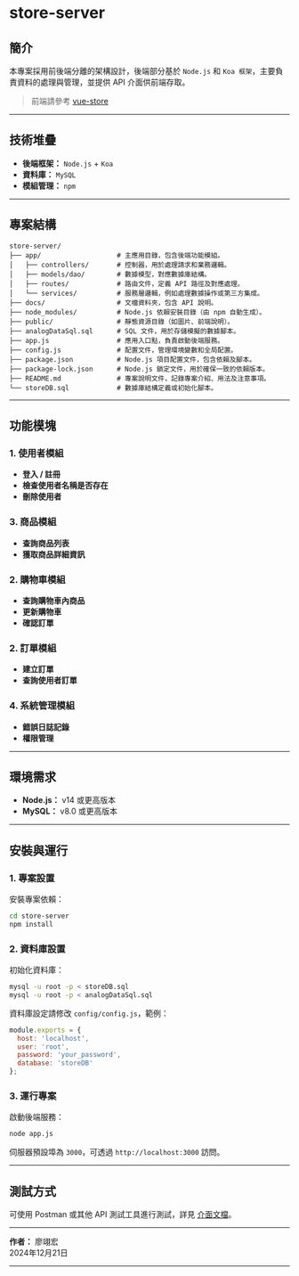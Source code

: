 # store-server

## 簡介

本專案採用前後端分離的架構設計，後端部分基於 `Node.js` 和 `Koa 框架`，主要負責資料的處理與管理，並提供 API 介面供前端存取。

> 前端請參考 [vue-store](../vue-store/README.md)

---

## 技術堆疊

- **後端框架：** `Node.js` + `Koa`
- **資料庫：** `MySQL`
- **模組管理：** `npm`

---

## 專案結構

```
store-server/
├── app/                   # 主應用目錄，包含後端功能模組。
│   ├── controllers/       # 控制器，用於處理請求和業務邏輯。
│   ├── models/dao/        # 數據模型，對應數據庫結構。
│   ├── routes/            # 路由文件，定義 API 路徑及對應處理。
│   └── services/          # 服務層邏輯，例如處理數據操作或第三方集成。
├── docs/                  # 文檔資料夾，包含 API 說明。
├── node_modules/          # Node.js 依賴安裝目錄（由 npm 自動生成）。
├── public/                # 靜態資源目錄（如圖片、前端說明）。
├── analogDataSql.sql      # SQL 文件，用於存儲模擬的數據腳本。
├── app.js                 # 應用入口點，負責啟動後端服務。
├── config.js              # 配置文件，管理環境變數和全局配置。
├── package.json           # Node.js 項目配置文件，包含依賴及腳本。
├── package-lock.json      # Node.js 鎖定文件，用於確保一致的依賴版本。
├── README.md              # 專案說明文件，記錄專案介紹、用法及注意事項。
└── storeDB.sql            # 數據庫結構定義或初始化腳本。
```

---

## 功能模塊

### 1. 使用者模組
- **登入 / 註冊**
- **檢查使用者名稱是否存在**
- **刪除使用者**

### 3. 商品模組
- **查詢商品列表**
- **獲取商品詳細資訊**

### 2. 購物車模組
- **查詢購物車內商品**
- **更新購物車**
- **確認訂單**

### 2. 訂單模組
- **建立訂單**
- **查詢使用者訂單**

### 4. 系統管理模組
- **錯誤日誌記錄**
- **權限管理**

---

## 環境需求

- **Node.js：** v14 或更高版本
- **MySQL：** v8.0 或更高版本

---

## 安裝與運行

### 1. 專案設置

安裝專案依賴：
```bash
cd store-server
npm install
```

### 2. 資料庫設置

初始化資料庫：
```bash
mysql -u root -p < storeDB.sql
mysql -u root -p < analogDataSql.sql
```

資料庫設定請修改 `config/config.js`，範例：
```javascript
module.exports = {
  host: 'localhost',
  user: 'root',
  password: 'your_password',
  database: 'storeDB'
};
```

### 3. 運行專案

啟動後端服務：
```bash
node app.js
```

伺服器預設埠為 `3000`，可透過 `http://localhost:3000` 訪問。

---

## 測試方式

可使用 Postman 或其他 API 測試工具進行測試，詳見 [介面文檔](docs/API.md)。

---

**作者：** 廖翊宏  
2024年12月21日

---
